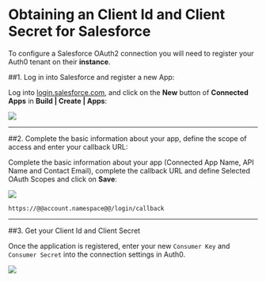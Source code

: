 # Obtaining an Client Id and Client Secret for Salesforce

To configure a Salesforce OAuth2 connection you will need to register your Auth0 tenant on their __instance__.

##1. Log in into Salesforce and register a new App:

Log into [login.salesforce.com](https://login.salesforce.com/), and click on the __New__ button of __Connected Apps__ in __Build | Create | Apps__:

![](img/salesforce-register-1.png)

---

##2. Complete the basic information about your app, define the scope of access and enter your callback URL:

Complete the basic information about your app (Connected App Name, API Name and Contact Email), complete the callback URL and define Selected OAuth Scopes and click on __Save__:

![](img/salesforce-register-2.png)

	https://@@account.namespace@@/login/callback

---

##3. Get your Client Id and Client Secret

Once the application is registered, enter your new `Consumer Key` and `Consumer Secret` into the connection settings in Auth0.

![](img/salesforce-register-3.png)



